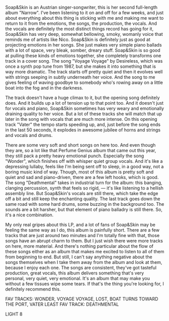 Soap&Skin is an Austrian singer-songwriter, this is her second full-length album "Narrow". I've been listening to it on and off for a few weeks, and just about everything about this thing is sticking with me and making me want to return to it from the emotions, the songs, the production, the vocals. And the vocals are definitely the most distinct things record has going for it, Soap&Skin has very deep, somewhat bellowing, smoky, womanly voice that reminds me of artists like Nico. Soap&Skin is definitely just as good at projecting emotions in her songs. She just makes very simple piano ballads with a lot of space, very bleak, somber, dreary stuff. Soap&Skin is so good at pulling these kinds of emotions together, she completely transforms one track in a cover song. The song "Voyage Voyage" by Desireless, which was once a synth pop tune from 1987, but she makes it into something that is way more dramatic. The track starts off pretty quiet and then it evolves well with strings seeping in subtly underneath her voice. And the song to me gives feeling of waving goodbye to somebody who's rowing away on a little boat into the fog and in the darkness.

The track doesn't have a huge climax to it, but the opening song definitely does. And it builds up a lot of tension up to that point too. And it doesn't just for vocals and piano, Soap&Skin sometimes has very weary and emotionally draining quality to her voice. But a lot of these tracks she will match that up later in the song with vocals that are much more intense. On this opening track "Vater" the tempo starts speeding up, and, just before the song ends in the last 50 seconds, it explodes in awesome jubilee of horns and strings and vocals and drums.

There are some very soft and short songs on here too. And even though they are, so a lot like that Perfume Genius album that came out this year, they still pack a pretty heavy emotional punch. Especially the song "Wonder", which finishes off with whisper quiet group vocals. And it's like a depressing lullaby, feels like I'm being sent off to sleep, in a good way, not a boring music kind of way. Though, most of this album is pretty soft and quiet and sad and piano-driven, there are a few left hooks, which is good. The song "Deathmental" takes in industrial turn for the album: this banging, clanging percussion, synth that feels so rigid, — it's like listening to a hellish assembly line. But Soap&Skin's vocals are still there, which take the edge off a bit and still keep the enchanting quality. The last track goes down the same road with some hard drums, some buzzing in the background too. The sounds are a bit harsher, but that element of piano balladry is still there. So, it's a nice combination.

My only real gripes about this LP, and a lot of fans of Soap&Skin may be feeling the same way as I do, this album is painfully short. There are a few tracks that are just around two minutes and I'm totally fine with that, those songs have an abrupt charm to them. But I just wish there were more tracks on here, more material. And there's nothing particular about the flow of these songs either as an album that makes me excited to listen to all of them from beginning to end. But still, I can't say anything negative about the songs themselves when I take them away from the album and look at them, because I enjoy each one. The songs are consistent, they've got tasteful production, great vocals, this album delivers something that's very personal, very quiet, very emotional. It's an album that may make you without a few tissues wipe some tears. If that's the thing you're looking for, I definitely recommend this.

FAV TRACKS: WONDER, VOYAGE VOYAGE, LOST, BOAT TURNS TOWARD THE PORT, VATER
LEAST FAV TRACK: DEATHMENTAL

LIGHT 8

